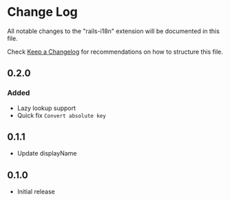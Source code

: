 # Change Log

All notable changes to the "rails-i18n" extension will be documented in this file.

Check [Keep a Changelog](http://keepachangelog.com/) for recommendations on how to structure this file.

## 0.2.0

### Added

- Lazy lookup support
- Quick fix `Convert absolute key`

## 0.1.1

- Update displayName

## 0.1.0

- Initial release
